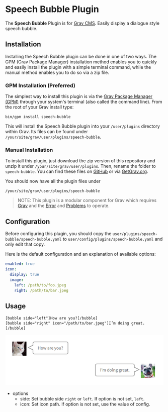 # Speech Bubble Plugin

The **Speech Bubble** Plugin is for [Grav CMS](http://github.com/getgrav/grav). Easily display a dialogue style speech bubble.

## Installation

Installing the Speech Bubble plugin can be done in one of two ways. The GPM (Grav Package Manager) installation method enables you to quickly and easily install the plugin with a simple terminal command, while the manual method enables you to do so via a zip file.

### GPM Installation (Preferred)

The simplest way to install this plugin is via the [Grav Package Manager (GPM)](http://learn.getgrav.org/advanced/grav-gpm) through your system's terminal (also called the command line).  From the root of your Grav install type:

    bin/gpm install speech-bubble

This will install the Speech Bubble plugin into your `/user/plugins` directory within Grav. Its files can be found under `/your/site/grav/user/plugins/speech-bubble`.

### Manual Installation

To install this plugin, just download the zip version of this repository and unzip it under `/your/site/grav/user/plugins`. Then, rename the folder to `speech-bubble`. You can find these files on [GitHub](https://github.com/kinformation/grav-plugin-speech-bubble) or via [GetGrav.org](http://getgrav.org/downloads/plugins#extras).

You should now have all the plugin files under

    /your/site/grav/user/plugins/speech-bubble

> NOTE: This plugin is a modular component for Grav which requires [Grav](http://github.com/getgrav/grav) and the [Error](https://github.com/getgrav/grav-plugin-error) and [Problems](https://github.com/getgrav/grav-plugin-problems) to operate.

## Configuration

Before configuring this plugin, you should copy the `user/plugins/speech-bubble/speech-bubble.yaml` to `user/config/plugins/speech-bubble.yaml` and only edit that copy.

Here is the default configuration and an explanation of available options:

```yaml
enabled: true
icon:
  display: true
  image:
    left: /path/to/foo.jpeg
    right: /path/to/bar.jpeg
```

## Usage

```
[bubble side="left"]How are you?[/bubble]
[bubble side="right" icon="/path/to/bar.jpeg"]I’m doing great.[/bubble]
```
![](assets/image/sample.png)

* options
    * side: Set bubble side `right` or `left`. If option is not set, `left`.
    * icon: Set icon path. If option is not set, use the value of config.

